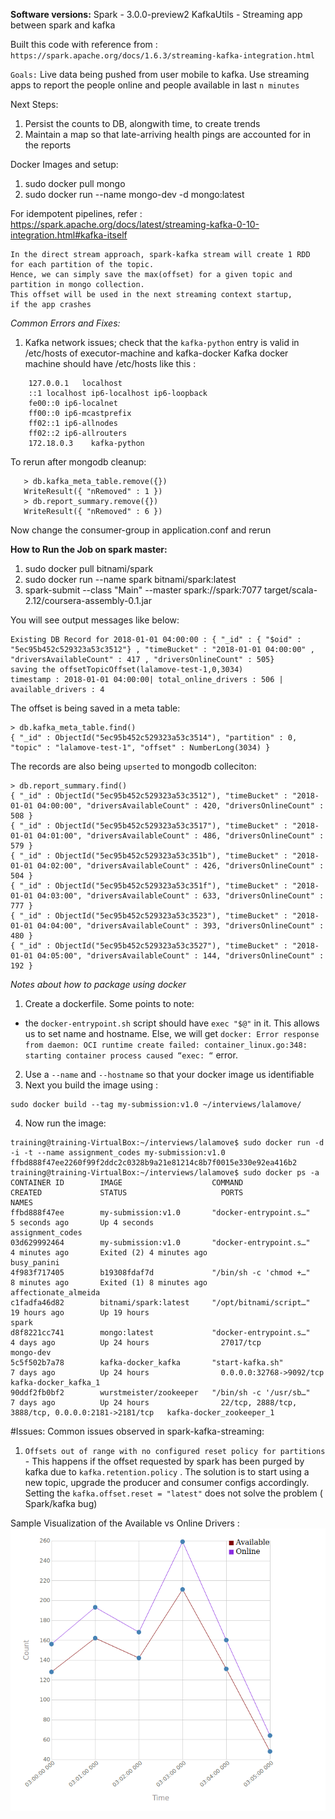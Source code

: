 **Software versions:**
Spark - 3.0.0-preview2
KafkaUtils - Streaming app between spark and kafka

Built this code with reference from : `https://spark.apache.org/docs/1.6.3/streaming-kafka-integration.html`

`Goals:`
Live data being pushed from user mobile to kafka.
Use streaming apps to report the people online and people available in last `n minutes`

Next Steps:
1. Persist the counts to DB, alongwith time, to create trends
2. Maintain a map so that late-arriving health pings are accounted for in the reports

Docker Images and setup:
1. sudo docker pull mongo
2. sudo docker run --name mongo-dev -d mongo:latest

For idempotent pipelines, refer : https://spark.apache.org/docs/latest/streaming-kafka-0-10-integration.html#kafka-itself

    In the direct stream approach, spark-kafka stream will create 1 RDD
    for each partition of the topic.
    Hence, we can simply save the max(offset) for a given topic and 
    partition in mongo collection.
    This offset will be used in the next streaming context startup, 
    if the app crashes
   
*Common Errors and Fixes:*
1. Kafka network issues; check that the `kafka-python` entry is valid in /etc/hosts of executor-machine and kafka-docker
Kafka docker machine should have /etc/hosts like this :
```
    127.0.0.1	localhost
    ::1	localhost ip6-localhost ip6-loopback
    fe00::0	ip6-localnet
    ff00::0	ip6-mcastprefix
    ff02::1	ip6-allnodes
    ff02::2	ip6-allrouters
    172.18.0.3    kafka-python
```

To rerun after mongodb cleanup:
```
   > db.kafka_meta_table.remove({})
   WriteResult({ "nRemoved" : 1 })
   > db.report_summary.remove({})
   WriteResult({ "nRemoved" : 6 })   
``` 

Now change the consumer-group in application.conf and rerun

**How to Run the Job on spark master:**
1. sudo docker pull bitnami/spark
2. sudo docker run --name spark bitnami/spark:latest
3. spark-submit --class "Main" --master spark://spark:7077 target/scala-2.12/coursera-assembly-0.1.jar

You will see output messages like below:
```
Existing DB Record for 2018-01-01 04:00:00 : { "_id" : { "$oid" : "5ec95b452c529323a53c3512"} , "timeBucket" : "2018-01-01 04:00:00" , "driversAvailableCount" : 417 , "driversOnlineCount" : 505}
saving the offsetTopicOffset(lalamove-test-1,0,3034)
timestamp : 2018-01-01 04:00:00| total_online_drivers : 506 | available_drivers : 4
```

The offset is being saved in a meta table:
```
> db.kafka_meta_table.find()
{ "_id" : ObjectId("5ec95b452c529323a53c3514"), "partition" : 0, "topic" : "lalamove-test-1", "offset" : NumberLong(3034) }

```
The records are also being `upserted` to mongodb colleciton:
```
> db.report_summary.find()
{ "_id" : ObjectId("5ec95b452c529323a53c3512"), "timeBucket" : "2018-01-01 04:00:00", "driversAvailableCount" : 420, "driversOnlineCount" : 508 }
{ "_id" : ObjectId("5ec95b452c529323a53c3517"), "timeBucket" : "2018-01-01 04:01:00", "driversAvailableCount" : 486, "driversOnlineCount" : 579 }
{ "_id" : ObjectId("5ec95b452c529323a53c351b"), "timeBucket" : "2018-01-01 04:02:00", "driversAvailableCount" : 426, "driversOnlineCount" : 504 }
{ "_id" : ObjectId("5ec95b452c529323a53c351f"), "timeBucket" : "2018-01-01 04:03:00", "driversAvailableCount" : 633, "driversOnlineCount" : 777 }
{ "_id" : ObjectId("5ec95b452c529323a53c3523"), "timeBucket" : "2018-01-01 04:04:00", "driversAvailableCount" : 393, "driversOnlineCount" : 480 }
{ "_id" : ObjectId("5ec95b452c529323a53c3527"), "timeBucket" : "2018-01-01 04:05:00", "driversAvailableCount" : 144, "driversOnlineCount" : 192 }
```

*Notes about  how to package using docker*
1. Create a dockerfile. Some points to note:
* the `docker-entrypoint.sh` script should have `exec "$@"` in it. This allows 
us to set name and hostname. Else, we will get `docker: Error response from daemon: OCI runtime create failed: container_linux.go:348: starting container process caused “exec: “` error.

2. Use a `--name` and `--hostname` so that your docker image us identifiable
3. Next you build the image using :
```aidl
sudo docker build --tag my-submission:v1.0 ~/interviews/lalamove/
```
4. Now run the image:
```aidl
training@training-VirtualBox:~/interviews/lalamove$ sudo docker run -d -i -t --name assignment_codes my-submission:v1.0 
ffbd888f47ee2260f99f2ddc2c0328b9a21e81214c8b7f0015e330e92ea416b2
training@training-VirtualBox:~/interviews/lalamove$ sudo docker ps -a
CONTAINER ID        IMAGE                    COMMAND                  CREATED             STATUS                     PORTS                                                NAMES
ffbd888f47ee        my-submission:v1.0       "docker-entrypoint.s…"   5 seconds ago       Up 4 seconds                                                                    assignment_codes
03d629992464        my-submission:v1.0       "docker-entrypoint.s…"   4 minutes ago       Exited (2) 4 minutes ago                                                        busy_panini
4f983f717405        b19308fdaf7d             "/bin/sh -c 'chmod +…"   8 minutes ago       Exited (1) 8 minutes ago                                                        affectionate_almeida
c1fadfa46d82        bitnami/spark:latest     "/opt/bitnami/script…"   19 hours ago        Up 19 hours                                                                     spark
d8f8221cc741        mongo:latest             "docker-entrypoint.s…"   4 days ago          Up 24 hours                27017/tcp                                            mongo-dev
5c5f502b7a78        kafka-docker_kafka       "start-kafka.sh"         7 days ago          Up 24 hours                0.0.0.0:32768->9092/tcp                              kafka-docker_kafka_1
90ddf2fb0bf2        wurstmeister/zookeeper   "/bin/sh -c '/usr/sb…"   7 days ago          Up 24 hours                22/tcp, 2888/tcp, 3888/tcp, 0.0.0.0:2181->2181/tcp   kafka-docker_zookeeper_1

```

#Issues:
Common issues observed in spark-kafka-streaming:
1. `Offsets out of range with no configured reset policy for partitions` - This happens if the offset requested by spark has been purged by kafka due to `kafka.retention.policy` . The solution is to start using a new topic, upgrade the producer and consumer configs accordingly. Setting the `kafka.offset.reset = "latest"` does not solve the problem ( Spark/kafka bug)

Sample Visualization of the Available vs Online Drivers :
![alt text](images/Sample_Visualization.png)